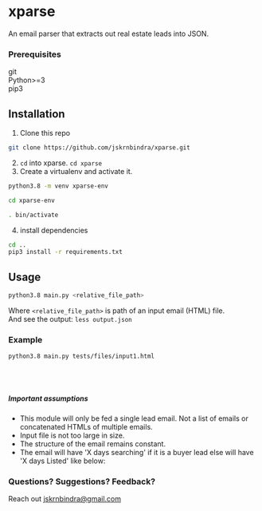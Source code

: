 # xparse
An email parser that extracts out real estate leads into JSON.

### Prerequisites
git  
Python>=3  
pip3

## Installation
1. Clone this repo 
```bash
git clone https://github.com/jskrnbindra/xparse.git
```
2. `cd` into xparse. `cd xparse`
3. Create a virtualenv and activate it.  
```bash
python3.8 -m venv xparse-env
```  
```bash
cd xparse-env
```
```bash
. bin/activate
```
4. install dependencies
```bash
cd ..
pip3 install -r requirements.txt
```

## Usage
```bash
python3.8 main.py <relative_file_path>
```
Where `<relative_file_path>` is path of an input email (HTML) file.  
And see the output: `less output.json`

### Example
```bash
python3.8 main.py tests/files/input1.html
```
<br></br>
##### Important assumptions
- This module will only be fed a single lead email. Not a list of emails or concatenated HTMLs of multiple emails.
- Input file is not too large in size.
- The structure of the email remains constant.
- The email will have 'X days searching' if it is a buyer lead else will have 'X days Listed' like below:


### Questions? Suggestions? Feedback?
Reach out jskrnbindra@gmail.com
